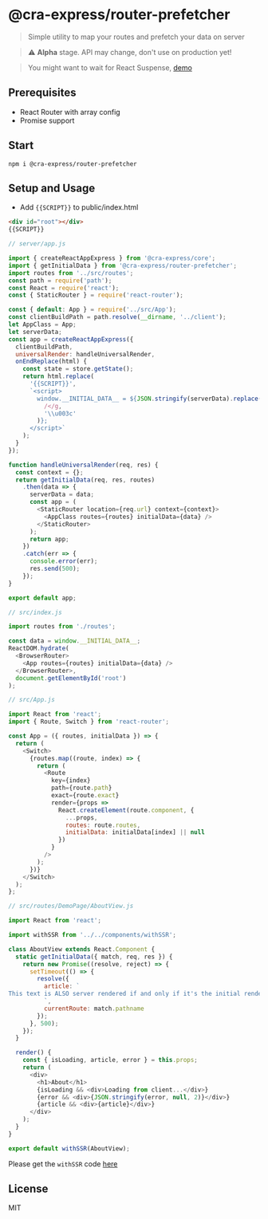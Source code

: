 # @cra-express/router-prefetcher

> Simple utility to map your routes and prefetch your data on server

> :warning: **Alpha** stage. API may change, don't use on production yet!

> You might want to wait for React Suspense, [demo](https://github.com/acdlite/suspense-ssr-demo/)

## Prerequisites

- React Router with array config
- Promise support

## Start

```
npm i @cra-express/router-prefetcher
```

## Setup and Usage

- Add `{{SCRIPT}}` to public/index.html

```html
<div id="root"></div>
{{SCRIPT}}
```

```js
// server/app.js

import { createReactAppExpress } from '@cra-express/core';
import { getInitialData } from '@cra-express/router-prefetcher';
import routes from '../src/routes';
const path = require('path');
const React = require('react');
const { StaticRouter } = require('react-router');

const { default: App } = require('../src/App');
const clientBuildPath = path.resolve(__dirname, '../client');
let AppClass = App;
let serverData;
const app = createReactAppExpress({
  clientBuildPath,
  universalRender: handleUniversalRender,
  onEndReplace(html) {
    const state = store.getState();
    return html.replace(
      '{{SCRIPT}}',
      `<script>
        window.__INITIAL_DATA__ = ${JSON.stringify(serverData).replace(
          /</g,
          '\\u003c'
        )};
      </script>`
    );
  }
});

function handleUniversalRender(req, res) {
  const context = {};
  return getInitialData(req, res, routes)
    .then(data => {
      serverData = data;
      const app = (
        <StaticRouter location={req.url} context={context}>
          <AppClass routes={routes} initialData={data} />
        </StaticRouter>
      );
      return app;
    })
    .catch(err => {
      console.error(err);
      res.send(500);
    });
}

export default app;
```

```js
// src/index.js

import routes from './routes';

const data = window.__INITIAL_DATA__;
ReactDOM.hydrate(
  <BrowserRouter>
    <App routes={routes} initialData={data} />
  </BrowserRouter>,
  document.getElementById('root')
);
```

```js
// src/App.js

import React from 'react';
import { Route, Switch } from 'react-router';

const App = ({ routes, initialData }) => {
  return (
    <Switch>
      {routes.map((route, index) => {
        return (
          <Route
            key={index}
            path={route.path}
            exact={route.exact}
            render={props =>
              React.createElement(route.component, {
                ...props,
                routes: route.routes,
                initialData: initialData[index] || null
              })
            }
          />
        );
      })}
    </Switch>
  );
};
```

```js
// src/routes/DemoPage/AboutView.js

import React from 'react';

import withSSR from '../../components/withSSR';

class AboutView extends React.Component {
  static getInitialData({ match, req, res }) {
    return new Promise((resolve, reject) => {
      setTimeout(() => {
        resolve({
          article: `
This text is ALSO server rendered if and only if it's the initial render.
          `,
          currentRoute: match.pathname
        });
      }, 500);
    });
  }

  render() {
    const { isLoading, article, error } = this.props;
    return (
      <div>
        <h1>About</h1>
        {isLoading && <div>Loading from client...</div>}
        {error && <div>{JSON.stringify(error, null, 2)}</div>}
        {article && <div>{article}</div>}
      </div>
    );
  }
}

export default withSSR(AboutView);
```

Please get the `withSSR` code [here](https://github.com/jaredpalmer/react-router-nextjs-like-data-fetching/blob/master/src/components/withSSR.js)

## License

MIT
